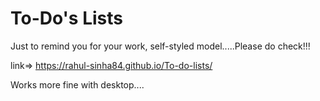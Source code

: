 # To-Do's Lists
Just to remind you for your work, self-styled model.....Please do check!!!

link=> https://rahul-sinha84.github.io/To-do-lists/

Works more fine with desktop....
